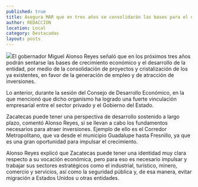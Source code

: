 ```yaml
---
published: true
title: Asegura MAR que en tres años se consolidarán las bases para el desarrollo económico
author: REDACCION
location: Local
category: Destacadas
layout: posts
---
```


![](http://i.imgur.com/5DRrx2Qm.jpg)El gobernador Miguel Alonso Reyes señaló que en los próximos tres años podrán sentarse las bases de crecimiento económico y el desarrollo de la entidad, por medio de la consolidación de proyectos y cristalización de los ya existentes, en favor de la generación de empleo y de atracción de inversiones.

Lo anterior, durante la sesión del Consejo de Desarrollo Económico, en la que mencionó que dicho organismo ha logrado una fuerte vinculación empresarial entre el sector privado y el Gobierno del Estado.

Zacatecas puede tener una perspectiva de desarrollo sostenido a largo plazo, comentó Alonso Reyes, si se llevan a cabo los fundamentos necesarios para atraer inversiones. Ejemplo de ello es el Corredor Metropolitano, que va desde el municipio Guadalupe hasta Fresnillo, ya que es una gran oportunidad para impulsar el crecimiento.

Alonso Reyes explicó que Zacatecas puede tener una identidad muy clara respecto a su vocación económica, pero para eso es necesario impulsar y trabajar sus sectores estratégicos como el industrial, turístico, minero, comercio y servicios, así como la seguridad pública y, de esa manera, evitar migración a Estados Unidos u otras entidades.
